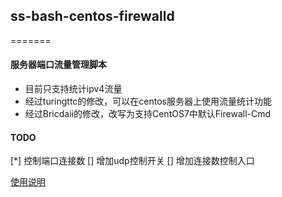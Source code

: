 ## ss-bash-centos-firewalld
=======

#### 服务器端口流量管理脚本

* 目前只支持统计ipv4流量
* 经过turingttc的修改，可以在centos服务器上使用流量统计功能
* 经过Bricdaii的修改，改写为支持CentOS7中默认Firewall-Cmd

#### TODO

[*] 控制端口连接数 
[] 增加udp控制开关
[] 增加连接数控制入口

[使用说明][User Manual]

[User Manual]:    https://github.com/hellofwy/ss-bash/wiki
